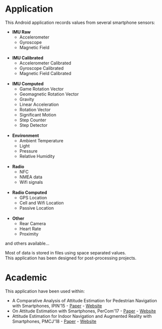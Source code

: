 # Application

This Android application records values from several smartphone sensors:

- **IMU Raw**
  - Accelerometer
  - Gyroscope
  - Magnetic Field
  <br />
- **IMU Calibrated**
  - Accelerometer Calibrated
  - Gyroscope Calibrated
  - Magnetic Field Calibrated
  <br />
- **IMU Computed**
  - Game Rotation Vector
  - Geomagnetic Rotation Vector
  - Gravity
  - Linear Acceleration
  - Rotation Vector
  - Significant Motion
  - Step Counter
  - Step Detector
  <br />
- **Environment**
  - Ambient Temperature
  - Light
  - Pressure
  - Relative Humidity
  <br />
- **Radio**
  - NFC
  - NMEA data
  - Wifi signals
  <br />
- **Radio Computed**
  - GPS Location
  - Cell and Wifi Location
  - Passive Location
  <br />
- **Other**
  - Rear Camera
  - Heart Rate
  - Proximity
  
and others available...

Most of data is stored in files using space separated values.  
This application has been designed for post-processing projects.

# Academic

This application have been used within:

- A Comparative Analysis of Attitude Estimation for Pedestrian Navigation with Smartphones, IPIN'15 - [Paper](https://hal.inria.fr/hal-01194811) - [Website](http://tyrex.inria.fr/mobile/benchmarks-attitude/ipin15/index.html)
- On Attitude Estimation with Smartphones, PerCom'17 - [Paper](https://hal.inria.fr/hal-01376745) - [Website](http://tyrex.inria.fr/mobile/benchmarks-attitude/)
- Attitude Estimation for Indoor Navigation and Augmented Reality with Smartphones, PMCJ'18 - [Paper](https://hal.inria.fr/hal-01650142) - [Website](http://tyrex.inria.fr/mobile/benchmarks-attitude/)

